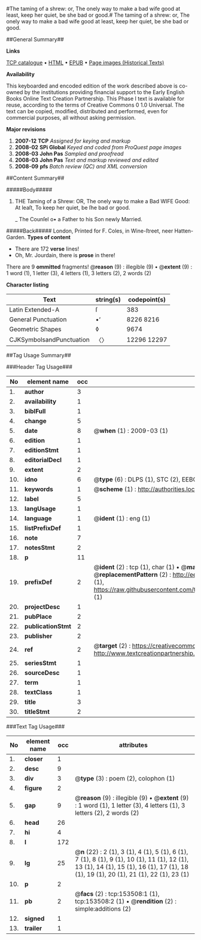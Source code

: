 #The taming of a shrew: or, The onely way to make a bad wife good at least, keep her quiet, be she bad or good.#
The taming of a shrew: or, The onely way to make a bad wife good at least, keep her quiet, be she bad or good.

##General Summary##

**Links**

[TCP catalogue](http://www.ota.ox.ac.uk/tcp/)  • 
[HTML](http://tei.it.ox.ac.uk/tcp/Texts-HTML/free/A92/A92184.html)  • 
[EPUB](http://tei.it.ox.ac.uk/tcp/Texts-EPUB/free/A92/A92184.epub) • 
[Page images (Historical Texts)](https://data.historicaltexts.jisc.ac.uk/view?pubId=eebo-99899508e&pageId=eebo-99899508e-153508-1)

**Availability**

This keyboarded and encoded edition of the
	       work described above is co-owned by the institutions
	       providing financial support to the Early English Books
	       Online Text Creation Partnership. This Phase I text is
	       available for reuse, according to the terms of Creative
	       Commons 0 1.0 Universal. The text can be copied,
	       modified, distributed and performed, even for
	       commercial purposes, all without asking permission.

**Major revisions**

1. __2007-12__ __TCP__ *Assigned for keying and markup*
1. __2008-02__ __SPi Global__ *Keyed and coded from ProQuest page images*
1. __2008-03__ __John Pas__ *Sampled and proofread*
1. __2008-03__ __John Pas__ *Text and markup reviewed and edited*
1. __2008-09__ __pfs__ *Batch review (QC) and XML conversion*

##Content Summary##

#####Body#####

1. THE Taming of a Shrew: OR, The onely way to make a Bad WIFE Good: At leaſt, To keep her quiet, be ſhe bad or good.

    _ The Counſel o• a Father to his Son newly Married.

#####Back#####
London, Printed for F. Coles, in Wine-ſtreet, neer Hatten-Garden.
**Types of content**

  * There are 172 **verse** lines!
  * Oh, Mr. Jourdain, there is **prose** in there!

There are 9 **ommitted** fragments! 
 @__reason__ (9) : illegible (9)  •  @__extent__ (9) : 1 word (1), 1 letter (3), 4 letters (1), 3 letters (2), 2 words (2)

**Character listing**


|Text|string(s)|codepoint(s)|
|---|---|---|
|Latin Extended-A|ſ|383|
|General Punctuation|•‘|8226 8216|
|Geometric Shapes|◊|9674|
|CJKSymbolsandPunctuation|〈〉|12296 12297|

##Tag Usage Summary##

###Header Tag Usage###

|No|element name|occ|attributes|
|---|---|---|---|
|1.|__author__|3||
|2.|__availability__|1||
|3.|__biblFull__|1||
|4.|__change__|5||
|5.|__date__|8| @__when__ (1) : 2009-03 (1)|
|6.|__edition__|1||
|7.|__editionStmt__|1||
|8.|__editorialDecl__|1||
|9.|__extent__|2||
|10.|__idno__|6| @__type__ (6) : DLPS (1), STC (2), EEBO-CITATION (1), PROQUEST (1), VID (1)|
|11.|__keywords__|1| @__scheme__ (1) : http://authorities.loc.gov/ (1)|
|12.|__label__|5||
|13.|__langUsage__|1||
|14.|__language__|1| @__ident__ (1) : eng (1)|
|15.|__listPrefixDef__|1||
|16.|__note__|7||
|17.|__notesStmt__|2||
|18.|__p__|11||
|19.|__prefixDef__|2| @__ident__ (2) : tcp (1), char (1)  •  @__matchPattern__ (2) : ([0-9\-]+):([0-9IVX]+) (1), (.+) (1)  •  @__replacementPattern__ (2) : http://eebo.chadwyck.com/downloadtiff?vid=$1&page=$2 (1), https://raw.githubusercontent.com/textcreationpartnership/Texts/master/tcpchars.xml#$1 (1)|
|20.|__projectDesc__|1||
|21.|__pubPlace__|2||
|22.|__publicationStmt__|2||
|23.|__publisher__|2||
|24.|__ref__|2| @__target__ (2) : https://creativecommons.org/publicdomain/zero/1.0/ (1), http://www.textcreationpartnership.org/docs/. (1)|
|25.|__seriesStmt__|1||
|26.|__sourceDesc__|1||
|27.|__term__|1||
|28.|__textClass__|1||
|29.|__title__|3||
|30.|__titleStmt__|2||


###Text Tag Usage###

|No|element name|occ|attributes|
|---|---|---|---|
|1.|__closer__|1||
|2.|__desc__|9||
|3.|__div__|3| @__type__ (3) : poem (2), colophon (1)|
|4.|__figure__|2||
|5.|__gap__|9| @__reason__ (9) : illegible (9)  •  @__extent__ (9) : 1 word (1), 1 letter (3), 4 letters (1), 3 letters (2), 2 words (2)|
|6.|__head__|26||
|7.|__hi__|4||
|8.|__l__|172||
|9.|__lg__|25| @__n__ (22) : 2 (1), 3 (1), 4 (1), 5 (1), 6 (1), 7 (1), 8 (1), 9 (1), 10 (1), 11 (1), 12 (1), 13 (1), 14 (1), 15 (1), 16 (1), 17 (1), 18 (1), 19 (1), 20 (1), 21 (1), 22 (1), 23 (1)|
|10.|__p__|2||
|11.|__pb__|2| @__facs__ (2) : tcp:153508:1 (1), tcp:153508:2 (1)  •  @__rendition__ (2) : simple:additions (2)|
|12.|__signed__|1||
|13.|__trailer__|1||
